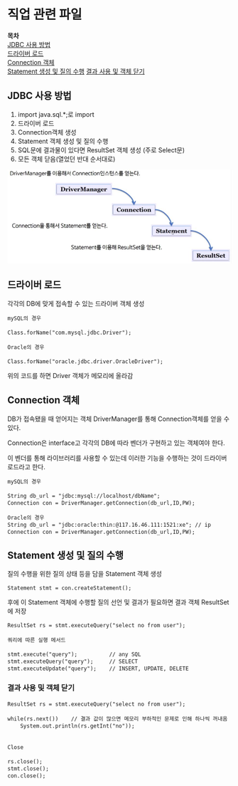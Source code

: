 # 직업 관련 파일

**목차**   
[JDBC 사용 방법](#jdbc-사용-방법)  
[드라이버 로드](#드라이버-로드)  
[Connection 객체](#connection-%ea%b0%9d%ec%b2%b4)  
[Statement 생성 및 질의 수행](#statement-생성-및-질의-수행)
[결과 사용 및 객체 닫기](#결과-사용-및-객체-닫기)

## **JDBC 사용 방법**

1. import java.sql.*;로 import 
2. 드라이버 로드
3. Connection객체 생성
4. Statement 객체 생성 및 질의 수행
5. SQL문에 결과물이 있다면 ResultSet 객체 생성 (주로 Select문)
6. 모든 객체 닫음(열었던 반대 순서대로)

![JDBC 클래스 생성 관계](./picture/JDBC관계.JPG)

## **드라이버 로드**

각각의 DB에 맞게 접속할 수 있는 드라이버 객체 생성

```
mySQL의 경우

Class.forName("com.mysql.jdbc.Driver");

Oracle의 경우

Class.forName("oracle.jdbc.driver.OracleDriver");
```

위의 코드를 하면 Driver 객체가 메모리에 올라감

## **Connection 객체**

DB가 접속됐을 때 얻어지는 객체
DriverManager를 통해 Connection객체를 얻을 수 있다.

Connection은 interface고 각각의 DB에 따라 벤더가 구현하고 있는 객체여야 한다.  

이 벤더를 통해 라이브러리를 사용할 수 있는데 이러한 기능을 수행하는 것이 드라이버 로드라고 한다.

```
mySQL의 경우

String db_url = "jdbc:mysql://localhost/dbName";
Connection con = DriverManager.getConnection(db_url,ID,PW);

Oracle의 경우
String db_url = "jdbc:oracle:thin:@117.16.46.111:1521:xe"; // ip
Connection con = DriverManager.getConnection(db_url,ID,PW);
```

## **Statement 생성 및 질의 수행**

질의 수행을 위한 질의 상태 등을 담을 Statement 객체 생성

```
Statement stmt = con.createStatement();
```

후에 이 Statement 객체에 수행할 질의 선언 및 결과가 필요하면 결과 객체 ResultSet에 저장

```
ResultSet rs = stmt.executeQuery("select no from user");

쿼리에 따른 실행 메서드

stmt.execute("query");          // any SQL
stmt.executeQuery("query");     // SELECT
stmt.executeUpdate("query");    // INSERT, UPDATE, DELETE
```

### **결과 사용 및 객체 닫기**

```
ResultSet rs = stmt.executeQuery("select no from user");

while(rs.next())    // 결과 값이 많으면 메모리 부하적인 문제로 인해 하나씩 꺼내옴
    System.out.println(rs.getInt("no"));


Close

rs.close();
stmt.close();
con.close();
```